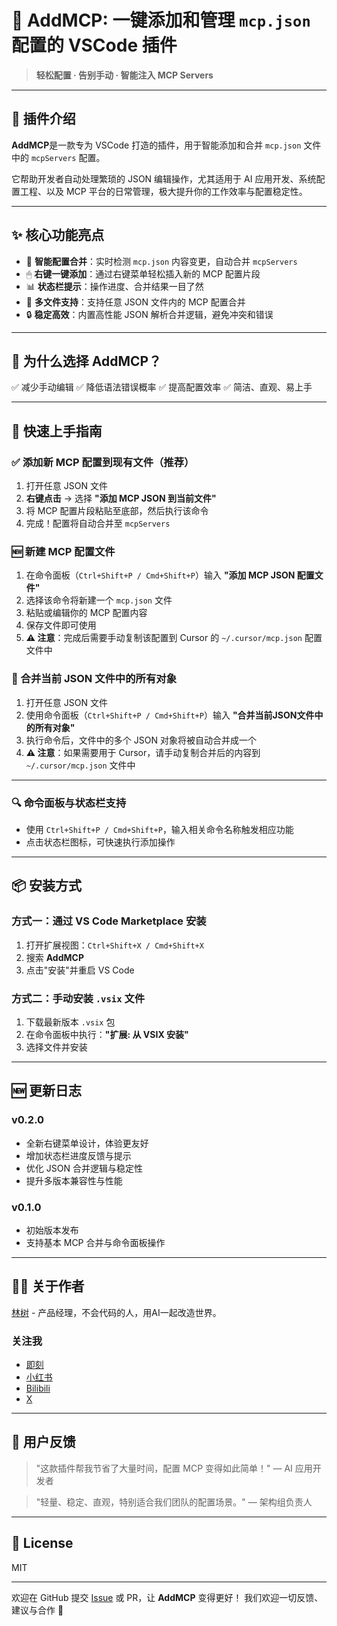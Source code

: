 # 🚀 AddMCP: 一键添加和管理 `mcp.json` 配置的 VSCode 插件

> **轻松配置 · 告别手动 · 智能注入 MCP Servers**

---

## 🧩 插件介绍

**AddMCP**是一款专为 VSCode 打造的插件，用于智能添加和合并 `mcp.json` 文件中的 `mcpServers` 配置。

它帮助开发者自动处理繁琐的 JSON 编辑操作，尤其适用于 AI 应用开发、系统配置工程、以及 MCP 平台的日常管理，极大提升你的工作效率与配置稳定性。

---

## ✨ 核心功能亮点

* 🔄 **智能配置合并**：实时检测 `mcp.json` 内容变更，自动合并 `mcpServers`
* 🖱 **右键一键添加**：通过右键菜单轻松插入新的 MCP 配置片段
* 📊 **状态栏提示**：操作进度、合并结果一目了然
* 📁 **多文件支持**：支持任意 JSON 文件内的 MCP 配置合并
* 🔒 **稳定高效**：内置高性能 JSON 解析合并逻辑，避免冲突和错误

---

## 🌟 为什么选择 AddMCP？

✅ 减少手动编辑
✅ 降低语法错误概率
✅ 提高配置效率
✅ 简洁、直观、易上手

---

## 🚀 快速上手指南

### ✅ 添加新 MCP 配置到现有文件（推荐）

1. 打开任意 JSON 文件
2. **右键点击** → 选择 **"添加 MCP JSON 到当前文件"**
3. 将 MCP 配置片段粘贴至底部，然后执行该命令
4. 完成！配置将自动合并至 `mcpServers`

### 🆕 新建 MCP 配置文件

1. 在命令面板（`Ctrl+Shift+P / Cmd+Shift+P`）输入 **"添加 MCP JSON 配置文件"**
2. 选择该命令将新建一个 `mcp.json` 文件
3. 粘贴或编辑你的 MCP 配置内容
4. 保存文件即可使用
5. **⚠️ 注意**：完成后需要手动复制该配置到 Cursor 的 `~/.cursor/mcp.json` 配置文件中

### 📄 合并当前 JSON 文件中的所有对象

1. 打开任意 JSON 文件
2. 使用命令面板（`Ctrl+Shift+P / Cmd+Shift+P`）输入 **"合并当前JSON文件中的所有对象"**
3. 执行命令后，文件中的多个 JSON 对象将被自动合并成一个
4. **⚠️ 注意**：如果需要用于 Cursor，请手动复制合并后的内容到 `~/.cursor/mcp.json` 文件中

---

### 🔍 命令面板与状态栏支持

* 使用 `Ctrl+Shift+P / Cmd+Shift+P`，输入相关命令名称触发相应功能
* 点击状态栏图标，可快速执行添加操作

---

## 📦 安装方式

### 方式一：通过 VS Code Marketplace 安装

1. 打开扩展视图：`Ctrl+Shift+X / Cmd+Shift+X`
2. 搜索 **AddMCP**
3. 点击"安装"并重启 VS Code

### 方式二：手动安装 `.vsix` 文件

1. 下载最新版本 `.vsix` 包
2. 在命令面板中执行：**"扩展: 从 VSIX 安装"**
3. 选择文件并安装

---

## 🆕 更新日志

### v0.2.0

* 全新右键菜单设计，体验更友好
* 增加状态栏进度反馈与提示
* 优化 JSON 合并逻辑与稳定性
* 提升多版本兼容性与性能

### v0.1.0

* 初始版本发布
* 支持基本 MCP 合并与命令面板操作

---

## 👨‍💻 关于作者

[林树](https://curisaas.com) - 产品经理，不会代码的人，用AI一起改造世界。

### 关注我

- [即刻](https://okjk.co/XuW63o)
- [小红书](https://www.xiaohongshu.com/user/profile/5af7cc7911be10615e417f28?xsec_token=YBOc8l3AMqu08OLy116vgwwRTcwBEXt6y_pjEXDp-qUTw=&xsec_source=app_share&xhsshare=CopyLink&appuid=5af7cc7911be10615e417f28&apptime=1747222418&share_id=f4cdda8c67bd430b81832b255b550d62)
- [Bilibili](https://space.bilibili.com/97184132)
- [X](https://x.com/curisaas)

---

## 💬 用户反馈

> "这款插件帮我节省了大量时间，配置 MCP 变得如此简单！"
> — AI 应用开发者

> "轻量、稳定、直观，特别适合我们团队的配置场景。"
> — 架构组负责人

---

## 📄 License

MIT

---

欢迎在 GitHub 提交 [Issue](#) 或 PR，让 **AddMCP** 变得更好！
我们欢迎一切反馈、建议与合作 🙌


